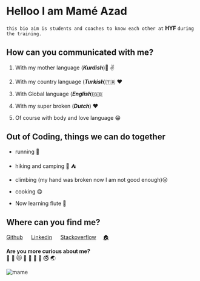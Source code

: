 # Helloo  I am Mamé Azad

`this bio aim is students and coaches to know each other at` **HYF** `during the training.`

## How can you communicated with me?

1. With my mother language (**_Kurdish_**):revolving_hearts: :v:  

2. With my country language (**_Turkish_**):tr: :heart:

3. With Global language (**_English_**):gb:

4. With my super broken (**_Dutch_**) :heart:

5. Of course with body and love language :grin:

## Out of Coding, things  we can do together

- running :runner:

- hiking and camping :walking: :tent:

- climbing (my hand was broken now I am not good enough):cry:

- cooking :yum:

- Now learning flute :see_no_evil:

## Where can you find me?

 [Github](https://github.com/mametur) &emsp; [Linkedin](dd) &emsp;  [Stackoverflow](kk) &emsp;[:house:](https://en.wikipedia.org/wiki/Antwerp)

**Are you more curious about me?**  
:pray: 🦂 :cat: :rabbit: :sheep: :horse: :ant: :no_smoking: :earth_asia:  

![mame](https://user-images.githubusercontent.com/52838641/81792420-549be000-9508-11ea-9cee-87d2cb4d329a.jpg)
